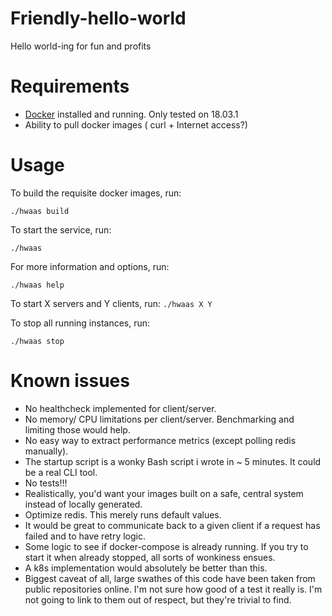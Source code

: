 # Friendly-hello-world
Hello world-ing for fun and profits

# Requirements
* [Docker](https://docs.docker.com/docker-for-mac/) installed and running. Only tested on 18.03.1
* Ability to pull docker images ( curl + Internet access?)

# Usage

To build the requisite docker images, run:

`./hwaas build`

To start the service, run:

`./hwaas`

For more information and options, run:

`./hwaas help`

To start X servers and Y clients, run:
`./hwaas X Y`

To stop all running instances, run:

`./hwaas stop`


# Known issues

* No healthcheck implemented for client/server.
* No memory/ CPU limitations per client/server. Benchmarking and limiting those would help.
* No easy way to extract performance metrics (except polling redis manually).
* The startup script is a wonky Bash script i wrote in ~ 5 minutes. It could be a real CLI tool.
* No tests!!!
* Realistically, you'd want your images built on a safe, central system instead of locally generated.
* Optimize redis. This merely runs default values.
* It would be great to communicate back to a given client if a request has failed and to have retry logic.
* Some logic to see if docker-compose is already running. If you try to start it when already stopped, all sorts of wonkiness ensues.
* A k8s implementation would absolutely be better than this.
* Biggest caveat of all, large swathes of this code have been taken from public repositories online. I'm not sure how good of a test it really is. I'm not going to link to them out of respect, but they're trivial to find.


